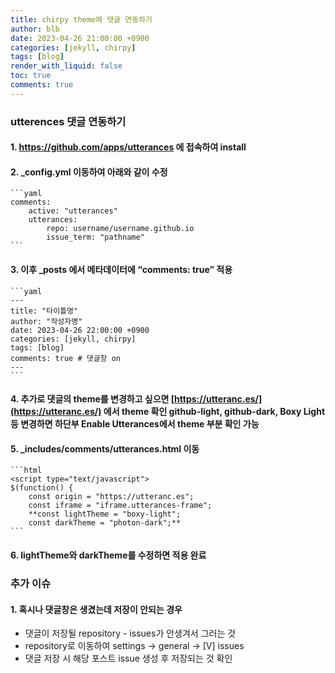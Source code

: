 ```yaml
---
title: chirpy theme에 댓글 연동하기
author: blb
date: 2023-04-26 21:00:00 +0900
categories: [jekyll, chirpy]
tags: [blog]
render_with_liquid: false
toc: true
comments: true
---
```


### utterences 댓글 연동하기
#### 1. https://github.com/apps/utterances 에 접속하여 install

#### 2. _config.yml 이동하여 아래와 같이 수정
    
    ```yaml
    comments:
        active: "utterances"
        utterances: 
            repo: username/username.github.io
            issue_term: "pathname"
    ```
    
#### 3. 이후 _posts 에서 메타데이터에 “comments: true” 적용
    
    ```yaml
    ---
    title: "타이틀명"
    author: "작성자명"
    date: 2023-04-26 22:00:00 +0900
    categories: [jekyll, chirpy]
    tags: [blog]
    comments: true # 댓글창 on
    ---
    ```
    
#### 4. 추가로 댓글의 theme를 변경하고 싶으면 [https://utteranc.es/](https://utteranc.es/) 에서 theme 확인 github-light, github-dark, Boxy Light 등 변경하면 하단부 Enable Utterances에서 theme 부분 확인 가능
#### 5. _includes/comments/utterances.html 이동

    ```html
    <script type="text/javascript">
    $(function() {
        const origin = "https://utteranc.es";
        const iframe = "iframe.utterances-frame";
        **const lightTheme = "boxy-light";
        const darkTheme = "photon-dark";** 
    ```

#### 6. lightTheme와 darkTheme를 수정하면 적용 완료


### 추가 이슈
#### 1. 혹시나 댓글창은 생겼는데 저장이 안되는 경우
  - 댓글이 저장될 repository - issues가 안생겨서 그러는 것
  - repository로 이동하여 settings → general → [V] issues
  - 댓글 저장 시 해당 포스트 issue 생성 후 저장되는 것 확인